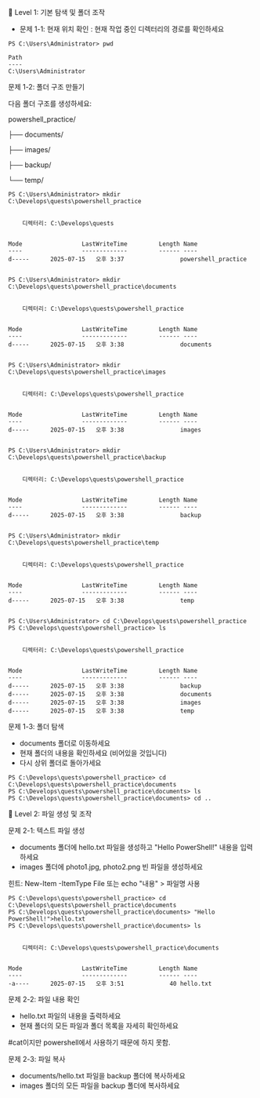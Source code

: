 📁 Level 1: 기본 탐색 및 폴더 조작

* 문제 1-1: 현재 위치 확인 : 
현재 작업 중인 디렉터리의 경로를 확인하세요
```shell
PS C:\Users\Administrator> pwd

Path
----
C:\Users\Administrator
```
문제 1-2: 폴더 구조 만들기

다음 폴더 구조를 생성하세요:

powershell_practice/

├── documents/

├── images/

├── backup/

└── temp/

```shell
PS C:\Users\Administrator> mkdir C:\Develops\quests\powershell_practice


    디렉터리: C:\Develops\quests


Mode                 LastWriteTime         Length Name
----                 -------------         ------ ----
d-----      2025-07-15   오후 3:37                powershell_practice


PS C:\Users\Administrator> mkdir C:\Develops\quests\powershell_practice\documents


    디렉터리: C:\Develops\quests\powershell_practice


Mode                 LastWriteTime         Length Name
----                 -------------         ------ ----
d-----      2025-07-15   오후 3:38                documents


PS C:\Users\Administrator> mkdir C:\Develops\quests\powershell_practice\images


    디렉터리: C:\Develops\quests\powershell_practice


Mode                 LastWriteTime         Length Name
----                 -------------         ------ ----
d-----      2025-07-15   오후 3:38                images


PS C:\Users\Administrator> mkdir C:\Develops\quests\powershell_practice\backup


    디렉터리: C:\Develops\quests\powershell_practice


Mode                 LastWriteTime         Length Name
----                 -------------         ------ ----
d-----      2025-07-15   오후 3:38                backup


PS C:\Users\Administrator> mkdir C:\Develops\quests\powershell_practice\temp


    디렉터리: C:\Develops\quests\powershell_practice


Mode                 LastWriteTime         Length Name
----                 -------------         ------ ----
d-----      2025-07-15   오후 3:38                temp


PS C:\Users\Administrator> cd C:\Develops\quests\powershell_practice
PS C:\Develops\quests\powershell_practice> ls


    디렉터리: C:\Develops\quests\powershell_practice


Mode                 LastWriteTime         Length Name
----                 -------------         ------ ----
d-----      2025-07-15   오후 3:38                backup
d-----      2025-07-15   오후 3:38                documents
d-----      2025-07-15   오후 3:38                images
d-----      2025-07-15   오후 3:38                temp
```

문제 1-3: 폴더 탐색

* documents 폴더로 이동하세요
* 현재 폴더의 내용을 확인하세요 (비어있을 것입니다)
* 다시 상위 폴더로 돌아가세요
```
PS C:\Develops\quests\powershell_practice> cd C:\Develops\quests\powershell_practice\documents
PS C:\Develops\quests\powershell_practice\documents> ls
PS C:\Develops\quests\powershell_practice\documents> cd ..
```


📄 Level 2: 파일 생성 및 조작

문제 2-1: 텍스트 파일 생성

* documents 폴더에 hello.txt 파일을 생성하고 "Hello PowerShell!" 내용을 입력하세요
* images 폴더에 photo1.jpg, photo2.png 빈 파일을 생성하세요

힌트: New-Item -ItemType File 또는 echo "내용" > 파일명 사용
```
PS C:\Develops\quests\powershell_practice> cd C:\Develops\quests\powershell_practice\documents
PS C:\Develops\quests\powershell_practice\documents> "Hello PowerShell!">hello.txt
PS C:\Develops\quests\powershell_practice\documents> ls


    디렉터리: C:\Develops\quests\powershell_practice\documents


Mode                 LastWriteTime         Length Name
----                 -------------         ------ ----
-a----      2025-07-15   오후 3:51             40 hello.txt
```

문제 2-2: 파일 내용 확인

* hello.txt 파일의 내용을 출력하세요
* 현재 폴더의 모든 파일과 폴더 목록을 자세히 확인하세요

#cat이지만 powershell에서 사용하기 때문에 하지 못함.

문제 2-3: 파일 복사
* documents/hello.txt 파일을 backup 폴더에 복사하세요
* images 폴더의 모든 파일을 backup 폴더에 복사하세요
